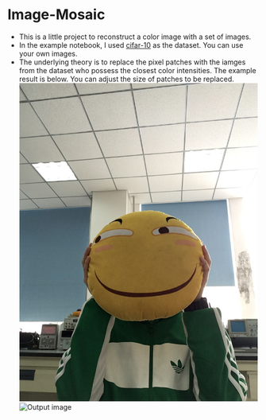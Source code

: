 # Image-Mosaic
* This is a little project to reconstruct a color image with a set of images. 
* In the example notebook, I used [cifar-10](https://www.cs.toronto.edu/~kriz/cifar.html) as the dataset. You can use your own images.
* The underlying theory is to replace the pixel patches with the iamges from the dataset who possess the closest color intensities.
The example result is below. You can adjust the size of patches to be replaced.
![Input image](https://github.com/AncientreeBILL/Image-Mosaic/blob/main/test.JPG)
![Output image](https://github.com/AncientreeBILL/Image-Mosaic/blob/main/output.png)
